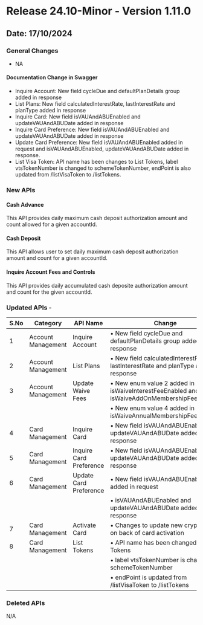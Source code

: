 # Release 24.10-Minor - Version 1.11.0

## Date: 17/10/2024

### General Changes

- NA

#### Documentation Change in Swagger

- Inquire Account: New field cycleDue and defaultPlanDetails group added in response
- List Plans: New field calculatedInterestRate, lastInterestRate and planType added in response
- Inquire Card: New field isVAUAndABUEnabled and updateVAUAndABUDate added in response
- Inquire Card Preference: New field isVAUAndABUEnabled and updateVAUAndABUDate added in response
- Update Card Preference: New field isVAUAndABUEnabled added in request and isVAUAndABUEnabled, updateVAUAndABUDate added in response.
- List Visa Token: API name has been changes to List Tokens, label vtsTokenNumber is changed to schemeTokenNumber, endPoint is also updated from /listVisaToken to /listTokens.

### New APIs

#### Cash Advance

This API provides daily maximum cash deposit authorization amount and count allowed for a given accountId.

#### Cash Deposit

This API allows user to set daily maximum cash deposit authorization amount and count for a given accountId.

#### Inquire Account Fees and Controls

This API provides daily accumulated cash deposite authorization amount and count for the given accountId.

### Updated APIs -

| S.No | Category            | API Name                | Change                                                                                             |
|------|---------------------|-------------------------|----------------------------------------------------------------------------------------------------|
| 1    | Account Management  | Inquire Account         | • New field cycleDue and defaultPlanDetails group added in response                                |
| 2    | Account Management  | List Plans              | • New field calculatedInterestRate, lastInterestRate and planType added in response                |
| 3    | Account Management  | Update Waive Fees       | • New enum value 2 added in isWaiveInterestFeeEnabled and isWaiveAddOnMembershipFeeEnabled         |
|      |                     |                         | • New enum value 4 added in isWaiveAnnualMembershipFeeEnabled                                      |
| 4    | Card Management     | Inquire Card            | • New field isVAUAndABUEnabled and updateVAUAndABUDate added in response                           |
| 5    | Card Management     | Inquire Card Preference | • New field isVAUAndABUEnabled and updateVAUAndABUDate added in response                           |
| 6    | Card Management     | Update Card Preference  | • New field isVAUAndABUEnabled added in request                                                    |
|      |                     |                         | • isVAUAndABUEnabled and updateVAUAndABUDate added in response                                     |
| 7    | Card Management     | Activate Card           | • Changes to update new crypto keys on back of card activation                                     |
| 8    | Card Management     | List Tokens             | • API name has been changed to List Tokens                                                         |
|      |                     |                         | • label vtsTokenNumber is changed to schemeTokenNumber                                             |
|      |                     |                         | • endPoint is updated from /listVisaToken to /listTokens                                           |

### Deleted APIs

N/A
